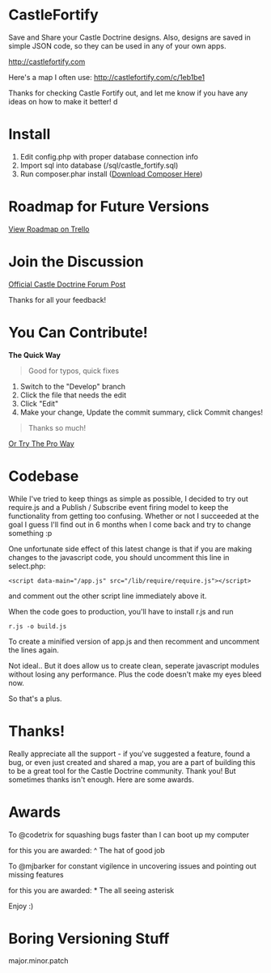 CastleFortify
=============

Save and Share your Castle Doctrine designs. Also, designs are saved in simple JSON code, so they can be used in any of your own apps. 

http://castlefortify.com

Here's a map I often use:
http://castlefortify.com/c/1eb1be1

Thanks for checking Castle Fortify out, and let me know if you have any ideas on how to make it better!
d
# Install

1. Edit config.php with proper database connection info
2. Import sql into database (/sql/castle_fortify.sql)
3. Run composer.phar install ([Download Composer Here](http://getcomposer.org))

# Roadmap for Future Versions

[View Roadmap on Trello](https://trello.com/board/castle-fortify/5161a8347040e6623a009092)

# Join the Discussion

[Official Castle Doctrine Forum Post](http://thecastledoctrine.net/forums/viewtopic.php?id=33&p=1)

Thanks for all your feedback!

# You Can Contribute!

**The Quick Way**

>   Good for typos, quick fixes 

1. Switch to the "Develop" branch
2. Click the file that needs the edit
3. Click "Edit"
4. Make your change, Update the commit summary, click Commit changes!

>   Thanks so much! 

[Or Try The Pro Way](https://github.com/SethArchambault/CastleFortify/wiki/Contributing)

# Codebase

While I've tried to keep things as simple as possible, I decided to try out require.js and a Publish / Subscribe event firing model to keep the functionality from getting too confusing.  Whether or not I succeeded at the goal I guess I'll find out in 6 months when I come back and try to change something :p

One unfortunate side effect of this latest change is that if you are making changes to the javascript code, you should uncomment this line in select.php:

    <script data-main="/app.js" src="/lib/require/require.js"></script>
  
and comment out the other script line immediately above it.

When the code goes to production, you'll have to install r.js and run

    r.js -o build.js

To create a minified version of app.js and then recomment and uncomment the lines again.

Not ideal.. But it does allow us to create clean, seperate javascript modules without losing any performance. Plus the code doesn't make my eyes bleed now.

So that's a plus.

# Thanks!

Really appreciate all the support - if you've suggested a feature, found a bug, or even just created 
and shared a map, you are a part of building this to be a great tool for the Castle Doctrine community. Thank you!
But sometimes thanks isn't enough.  Here are some awards.

# Awards

To @codetrix for squashing bugs faster than I can boot up my computer

for this you are awarded: ^ The hat of good job

To @mjbarker for constant vigilence in uncovering issues and pointing out missing features  

for this you are awarded: * The all seeing asterisk

Enjoy :)

# Boring Versioning Stuff

major.minor.patch

